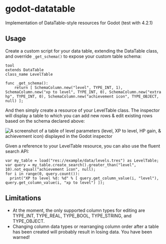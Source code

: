 # godot-datatable
Implementation of DataTable-style resources for Godot (test with 4.2.1)

## Usage

Create a custom script for your data table, extending the DataTable class, and override `_get_schema()` to expose your custom table schema:

```GDScript
tool
extends DataTable
class_name LevelTable

func _get_schema():
	return [ SchemaColumn.new("level", TYPE_INT, 1), SchemaColumn.new("xp to level", TYPE_INT, 0), SchemaColumn.new("extra hp", TYPE_INT, 0), SchemaColumn.new("achievement icon", TYPE_OBJECT, null) ];
```

And then simply create a resource of your LevelTable class. The inspector will display a table to which you can add new rows & edit existing rows based on the schema declared above:

![A screenshot of a table of level parameters (level, XP to level, HP gain, & achievement icon) displayed in the Godot inspector](screenshots/scr1.png)

Given a reference to your LevelTable resource, you can also use the fluent search API:

```GDScript
var my_table = load("res://example/data/levels.tres") as LevelTable;
var query = my_table.create_search().greater_than("level", 10).not_equal("achievement icon", null);
for i in range(0, query.count()):
  print("XP to level %d: %d" % [ query.get_column_value(i, "level"), query.get_column_value(i, "xp to level") ]);
``` 

## Limitations

- At the moment, the only supported column types for editing are TYPE_INT, TYPE_REAL, TYPE_BOOL, TYPE_STRING, and TYPE_OBJECT.
- Changing column data types or rearranging column order after a table has been created will probably result in losing data. You have been warned!
